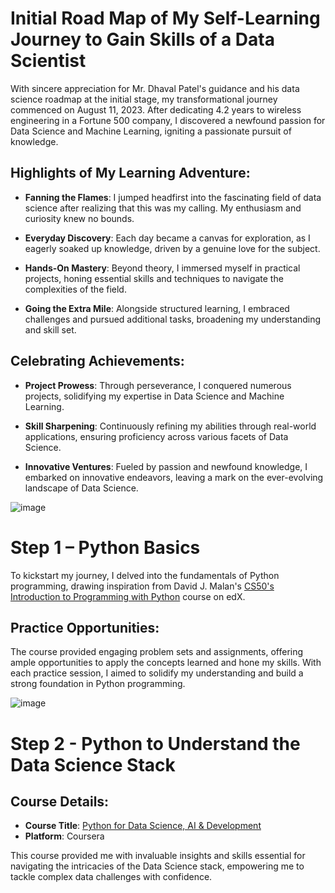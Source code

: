 # Initial Road Map of My Self-Learning Journey to Gain Skills of a Data Scientist

With sincere appreciation for Mr. Dhaval Patel's guidance and his data science roadmap at the initial stage, my transformational journey commenced on August 11, 2023. After dedicating 4.2 years to wireless engineering in a Fortune 500 company, I discovered a newfound passion for Data Science and Machine Learning, igniting a passionate pursuit of knowledge.

## Highlights of My Learning Adventure:

- **Fanning the Flames**: I jumped headfirst into the fascinating field of data science after realizing that this was my calling. My enthusiasm and curiosity knew no bounds.

- **Everyday Discovery**: Each day became a canvas for exploration, as I eagerly soaked up knowledge, driven by a genuine love for the subject.

- **Hands-On Mastery**: Beyond theory, I immersed myself in practical projects, honing essential skills and techniques to navigate the complexities of the field.

- **Going the Extra Mile**: Alongside structured learning, I embraced challenges and pursued additional tasks, broadening my understanding and skill set.

## Celebrating Achievements:

- **Project Prowess**: Through perseverance, I conquered numerous projects, solidifying my expertise in Data Science and Machine Learning.

- **Skill Sharpening**: Continuously refining my abilities through real-world applications, ensuring proficiency across various facets of Data Science.

- **Innovative Ventures**: Fueled by passion and newfound knowledge, I embarked on innovative endeavors, leaving a mark on the ever-evolving landscape of Data Science.

![image](https://github.com/Venura-94/Learning-Journey/assets/137409412/7b885a51-5521-4f16-b279-08b4ea080586)

# Step 1 – Python Basics

To kickstart my journey, I delved into the fundamentals of Python programming, drawing inspiration from David J. Malan's [CS50's Introduction to Programming with Python](https://learning.edx.org/course/course-v1:HarvardX+CS50P+Python/home) course on edX.

## Practice Opportunities:
The course provided engaging problem sets and assignments, offering ample opportunities to apply the concepts learned and hone my skills. With each practice session, I aimed to solidify my understanding and build a strong foundation in Python programming.


![image](https://github.com/Venura-94/Learning-Journey/assets/137409412/c15b6215-4542-47af-8bff-98eb564ab52a)

# Step 2 - Python to Understand the Data Science Stack

## Course Details:
- **Course Title**: [Python for Data Science, AI & Development]([https://www.coursera.org/learn/python-for-applied-data-science-ai](https://www.coursera.org/account/accomplishments/verify/D463SBQU8WVB))
- **Platform**: Coursera

This course provided me with invaluable insights and skills essential for navigating the intricacies of the Data Science stack, empowering me to tackle complex data challenges with confidence.




